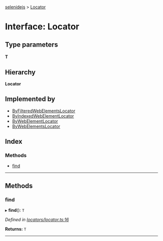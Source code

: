 [selenidejs](../README.md) > [Locator](../interfaces/locator.md)

# Interface: Locator

## Type parameters
#### T 
## Hierarchy

**Locator**

## Implemented by

* [ByFilteredWebElementsLocator](../classes/byfilteredwebelementslocator.md)
* [ByIndexedWebElementLocator](../classes/byindexedwebelementlocator.md)
* [ByWebElementLocator](../classes/bywebelementlocator.md)
* [ByWebElementsLocator](../classes/bywebelementslocator.md)

## Index

### Methods

* [find](locator.md#find)

---

## Methods

<a id="find"></a>

###  find

▸ **find**(): `T`

*Defined in [locators/locator.ts:16](https://github.com/KnowledgeExpert/selenidejs/blob/647b1e4/lib/locators/locator.ts#L16)*

**Returns:** `T`

___

